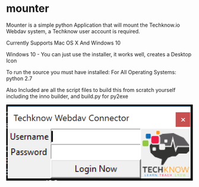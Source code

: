 # mounter
Mounter is a simple python Application that will mount the Techknow.io Webdav system, a Techknow user account is required.

Currently Supports Mac OS X And Windows 10

Windows 10 - You can just use the installer, it works well, creates a Desktop Icon


To run the source you must have installed:
For All Operating Systems: python 2.7

Also Included are all the script files to build this from scratch yourself including the inno builder, and build.py for py2exe


![Sample](sample.png)
